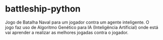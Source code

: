 # battleship-python
Jogo de Batalha Naval para um jogador contra um agente inteligente. O jogo faz uso de Algoritmo Genético para IA (Inteligência Artificial) onde está vai aprender a realizar as melhores jogadas contra o jogador.

